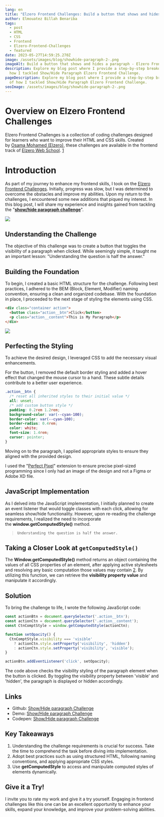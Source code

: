 ```yaml
---
lang: en
title: "Elzero Frontend Challenges: Build a button that shows and hides a paragraph"
author: Elmouatez Billah Benariba
tags:
  - post
  - HTML
  - CSS
  - Frontend
  - Elzero-Frontend-Challenges
  - featured
date: 2023-05-27T14:59:25.270Z
image: /assets/images/blog/showhide-paragraph-2-.png
imageAlt: Build a button that shows and hides a paragraph - Elzero Frontend Challenges
description: Explore my blog post where I provide a step-by-step breakdown of
  how I tackled Show/Hide Paragraph Elzero Frontend Challenge.
pageDescription: Explore my blog post where I provide a step-by-step breakdown
  of how I tackled Show/Hide Paragraph Elzero Frontend Challenge.
seoImage: /assets/images/blog/showhide-paragraph-2-.png
---
```

# Overview on Elzero Frontend Challenges

Elzero Frontend Challenges is a collection of coding challenges designed for learners who want to improve their HTML and CSS skills. Created by [Osama Mohamed (Elzero)](https://twitter.com/Osama_Elzero), these challenges are available in the frontend track of [Elzero Web School](https://elzero.org/tracks/front-end/). [1](https://mouatezbenariba.me/src/html/case-study/elzero-frontend-challenges.html)

# [](https://hashnode.mouatezbenariba.me/build-a-button-that-shows-and-hides-a-paragraph-elzero-frontend-challenges#heading-introduction "Permalink")Introduction

As part of my journey to enhance my frontend skills, I took on the [Elzero Frontend Challenges](https://elzero.org/category/challenges/front-end-challenges/). Initially, progress was slow, but I was determined to overcome the obstacles and improve my abilities. Upon my return to the challenges, I encountered some new additions that piqued my interest. In this blog post, I will share my experience and insights gained from tackling the "**[show/hide paragraph challenge](https://elzero.org/frontend-show-hide-paragraph/)**".

![](https://cdn.hashnode.com/res/hashnode/image/upload/v1685195852930/2fab1a79-fcaa-421b-826e-ce0b806a0765.gif?auto=format,compress&gif-q=60&format=webm)

## [](https://hashnode.mouatezbenariba.me/build-a-button-that-shows-and-hides-a-paragraph-elzero-frontend-challenges#heading-understanding-the-challenge "Permalink")Understanding the Challenge

The objective of this challenge was to create a button that toggles the visibility of a paragraph when clicked. While seemingly simple, it taught me an important lesson: "Understanding the question is half the answer."

## [](https://hashnode.mouatezbenariba.me/build-a-button-that-shows-and-hides-a-paragraph-elzero-frontend-challenges#heading-building-the-foundation "Permalink")Building the Foundation

To begin, I created a basic HTML structure for the challenge. Following best practices, I adhered to the BEM (Block, Element, Modifier) naming convention, ensuring a clean and organized codebase. With the foundation in place, I proceeded to the next stage of styling the elements using CSS.

```html
<div class="container action">
  <button class="action__btn">Click</button>
  <p class="action__content">This is My Paragraph</p>
</div>
```

![](https://cdn.hashnode.com/res/hashnode/image/upload/v1685196017505/699c4549-f449-4cde-be91-82ea0798c00b.png?auto=compress,format&format=webp)

## [](https://hashnode.mouatezbenariba.me/build-a-button-that-shows-and-hides-a-paragraph-elzero-frontend-challenges#heading-perfecting-the-styling "Permalink")Perfecting the Styling

To achieve the desired design, I leveraged CSS to add the necessary visual enhancements.

For the button, I removed the default border styling and added a hover effect that changed the mouse cursor to a hand. These subtle details contribute to a better user experience.

```css
.action__btn {
  /* reset all inherited styles to their initial value */
  all: unset;
  /* add custom button style */
  padding: 0.2rem 1.2rem;  
  background-color: var(--cyan-100);
  border-color: var(--cyan-100);
  border-radius: 0.4rem;
  color: white;
  font-size: 1.4rem;
  cursor: pointer;
}
```

Moving on to the paragraph, I applied appropriate styles to ensure they aligned with the provided design.

I used the "[Perfect Pixel](https://chrome.google.com/webstore/detail/perfectpixel-by-welldonec/dkaagdgjmgdmbnecmcefdhjekcoceebi)" extension to ensure precise pixel-sized programming since I only had an image of the design and not a Figma or Adobe XD file.

## [](https://hashnode.mouatezbenariba.me/build-a-button-that-shows-and-hides-a-paragraph-elzero-frontend-challenges#heading-javascript-implementation "Permalink")JavaScript Implementation

As I delved into the JavaScript implementation, I initially planned to create an event listener that would toggle classes with each click, allowing for seamless show/hide functionality. However, upon re-reading the challenge requirements, I realized the need to incorporate the **window.getComputedStyle()** method.

> `Understanding the question is half the answer.`

## [](https://hashnode.mouatezbenariba.me/build-a-button-that-shows-and-hides-a-paragraph-elzero-frontend-challenges#heading-taking-a-closer-look-at-getcomputedstyle "Permalink")Taking a Closer Look at `getComputedStyle()`

The **Window.getComputedStyle()** method returns an object containing the values of all CSS properties of an element, after applying active stylesheets and resolving any basic computation those values may contain [2](https://developer.mozilla.org/en-US/docs/Web/API/Window/getComputedStyle). By utilizing this function, we can retrieve the **visibility property value** and manipulate it accordingly.

## [](https://hashnode.mouatezbenariba.me/build-a-button-that-shows-and-hides-a-paragraph-elzero-frontend-challenges#heading-solution "Permalink")Solution

To bring the challenge to life, I wrote the following JavaScript code:

```javascript
const actionBtn = document.querySelector('.action__btn');
const actionCtn = document.querySelector('.action__content');
const CtnComptStyle = window.getComputedStyle(actionCtn);

function setOpacity() {
  CtnComptStyle.visibility === 'visible'
    ? actionCtn.style.setProperty('visibility', 'hidden')
    : actionCtn.style.setProperty('visibility', 'visible');
}

actionBtn.addEventListener('click', setOpacity);
```

The code above checks the visibility styling of the paragraph element when the button is clicked. By toggling the visibility property between 'visible' and 'hidden', the paragraph is displayed or hidden accordingly.

## [](https://hashnode.mouatezbenariba.me/build-a-button-that-shows-and-hides-a-paragraph-elzero-frontend-challenges#heading-links "Permalink")Links

* Github: [Show/Hide paragraph Challenge](https://github.com/mouatezbenariba/Elzero-Frontend-Challenges/tree/main/show-hide-paragraph)
* Demo: [Show/Hide paragraph Challenge](https://mouatezbenariba.github.io/Elzero-Frontend-Challenges/show-hide-paragraph/)
* Codepen: [Show/Hide paragraph Challenge](https://codepen.io/mouatezbenariba/pen/poxBvga)

## [](https://hashnode.mouatezbenariba.me/build-a-button-that-shows-and-hides-a-paragraph-elzero-frontend-challenges#heading-key-takeaways "Permalink")Key Takeaways

1. Understanding the challenge requirements is crucial for success. Take the time to comprehend the task before diving into implementation.
2. Adopt best practices such as using structured HTML, following naming conventions, and applying appropriate CSS styles.
3. Use **getComputedStyle** to access and manipulate computed styles of elements dynamically.

## [](https://hashnode.mouatezbenariba.me/build-a-button-that-shows-and-hides-a-paragraph-elzero-frontend-challenges#heading-give-it-a-try "Permalink")Give it a Try!

I invite you to rate my work and give it a try yourself. Engaging in frontend challenges like this one can be an excellent opportunity to enhance your skills, expand your knowledge, and improve your problem-solving abilities.